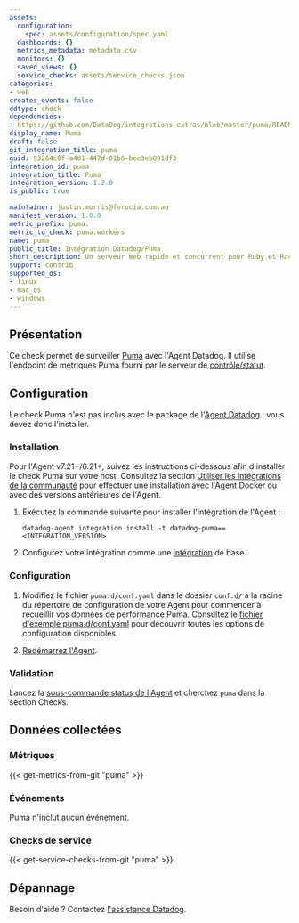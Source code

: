 ```yaml
---
assets:
  configuration:
    spec: assets/configuration/spec.yaml
  dashboards: {}
  metrics_metadata: metadata.csv
  monitors: {}
  saved_views: {}
  service_checks: assets/service_checks.json
categories:
- web
creates_events: false
ddtype: check
dependencies:
- https://github.com/DataDog/integrations-extras/blob/master/puma/README.md
display_name: Puma
draft: false
git_integration_title: puma
guid: 93264c0f-a4d1-447d-81b6-bee3eb891df3
integration_id: puma
integration_title: Puma
integration_version: 1.2.0
is_public: true

maintainer: justin.morris@ferocia.com.au
manifest_version: 1.0.0
metric_prefix: puma.
metric_to_check: puma.workers
name: puma
public_title: Intégration Datadog/Puma
short_description: Un serveur Web rapide et concurrent pour Ruby et Rack
support: contrib
supported_os:
- linux
- mac_os
- windows
---
```




## Présentation

Ce check permet de surveiller [Puma][1] avec l'Agent Datadog. Il utilise l'endpoint de métriques Puma fourni par le serveur de [contrôle/statut][2].

## Configuration

Le check Puma n'est pas inclus avec le package de l'[Agent Datadog][3] : vous devez donc l'installer.

### Installation

Pour l'Agent v7.21+/6.21+, suivez les instructions ci-dessous afin d'installer le check Puma sur votre host. Consultez la section [Utiliser les intégrations de la communauté][4] pour effectuer une installation avec l'Agent Docker ou avec des versions antérieures de l'Agent.

1. Exécutez la commande suivante pour installer l'intégration de l'Agent :

   ```shell
   datadog-agent integration install -t datadog-puma==<INTEGRATION_VERSION>
   ```

2. Configurez votre intégration comme une [intégration][5] de base.

### Configuration

1. Modifiez le fichier `puma.d/conf.yaml` dans le dossier `conf.d/` à la racine du répertoire de configuration de votre Agent pour commencer à recueillir vos données de performance Puma. Consultez le [fichier d'exemple puma.d/conf.yaml][6] pour découvrir toutes les options de configuration disponibles.

2. [Redémarrez l'Agent][7].

### Validation

Lancez la [sous-commande status de l'Agent][8] et cherchez `puma` dans la section Checks.

## Données collectées

### Métriques
{{< get-metrics-from-git "puma" >}}


### Événements

Puma n'inclut aucun événement.

### Checks de service
{{< get-service-checks-from-git "puma" >}}


## Dépannage

Besoin d'aide ? Contactez [l'assistance Datadog][11].


[1]: https://puma.io/
[2]: https://github.com/puma/puma#controlstatus-server
[3]: https://app.datadoghq.com/account/settings#agent
[4]: https://docs.datadoghq.com/fr/agent/guide/use-community-integrations/
[5]: https://docs.datadoghq.com/fr/getting_started/integrations/
[6]: https://github.com/DataDog/integrations-extras/blob/master/puma/datadog_checks/puma/data/conf.yaml.example
[7]: https://docs.datadoghq.com/fr/agent/guide/agent-commands/#start-stop-and-restart-the-agent
[8]: https://docs.datadoghq.com/fr/agent/guide/agent-commands/#agent-status-and-information
[9]: https://github.com/DataDog/integrations-extras/blob/master/puma/metadata.csv
[10]: https://github.com/DataDog/integrations-extras/blob/master/puma/assets/service_checks.json
[11]: https://docs.datadoghq.com/fr/help/
